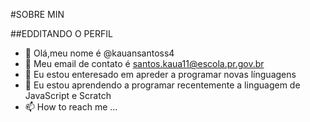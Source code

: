 #SOBRE MIN

##EDDITANDO O PERFIL
- 👋 Olá,meu nome é @kauansantoss4
- 👀 Meu email de contato é santos.kaua11@escola.pr.gov.br
- 🌱 Eu estou enteresado em apreder a programar novas línguagens
- 💞️ Eu estou aprendendo a programar recentemente a linguagem de JavaScript e Scratch
- 📫 How to reach me ...

<!---
kauansantoss4/kauansantoss4 is a ✨ special ✨ repository because its `README.md` (this file) appears on your GitHub profile.
You can click the Preview link to take a look at your changes.
--->
